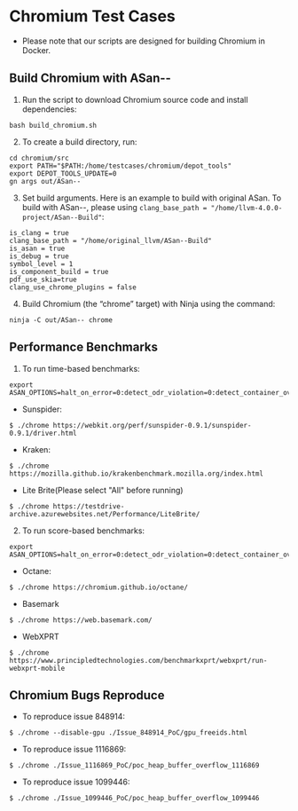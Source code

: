 # Chromium Test Cases
- Please note that our scripts are designed for building Chromium in Docker.
## Build Chromium with ASan--
1. Run the script to download Chromium source code and install dependencies:
```
bash build_chromium.sh
```
2. To create a build directory, run:
```
cd chromium/src
export PATH="$PATH:/home/testcases/chromium/depot_tools"
export DEPOT_TOOLS_UPDATE=0
gn args out/ASan--
```
3. Set build arguments. Here is an example to build with original ASan. To build with ASan--, please using `clang_base_path = "/home/llvm-4.0.0-project/ASan--Build"`:
```
is_clang = true
clang_base_path = "/home/original_llvm/ASan--Build"
is_asan = true
is_debug = true
symbol_level = 1
is_component_build = true
pdf_use_skia=true
clang_use_chrome_plugins = false
```
4. Build Chromium (the “chrome” target) with Ninja using the command:
```
ninja -C out/ASan-- chrome
```
## Performance Benchmarks
1. To run time-based benchmarks:
```
export ASAN_OPTIONS=halt_on_error=0:detect_odr_violation=0:detect_container_overflow=0
```
- Sunspider:
```
$ ./chrome https://webkit.org/perf/sunspider-0.9.1/sunspider-0.9.1/driver.html
```
- Kraken:
```
$ ./chrome https://mozilla.github.io/krakenbenchmark.mozilla.org/index.html
```
- Lite Brite(Please select "All" before running)
```
$ ./chrome https://testdrive-archive.azurewebsites.net/Performance/LiteBrite/
```

2. To run score-based benchmarks:
```
export ASAN_OPTIONS=halt_on_error=0:detect_odr_violation=0:detect_container_overflow=0
```
- Octane:
```
$ ./chrome https://chromium.github.io/octane/
```
- Basemark
```
$ ./chrome https://web.basemark.com/
```
- WebXPRT
```
$ ./chrome https://www.principledtechnologies.com/benchmarkxprt/webxprt/run-webxprt-mobile
```

## Chromium Bugs Reproduce
- To reproduce issue 848914:
```
$ ./chrome --disable-gpu ./Issue_848914_PoC/gpu_freeids.html
```

- To reproduce issue 1116869:
```
$ ./chrome ./Issue_1116869_PoC/poc_heap_buffer_overflow_1116869
```

- To reproduce issue 1099446:
```
$ ./chrome ./Issue_1099446_PoC/poc_heap_buffer_overflow_1099446
```

